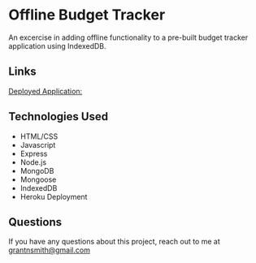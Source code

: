 # Offline Budget Tracker
An excercise in adding offline functionality to a pre-built budget tracker application using IndexedDB.

## Links

[Deployed Application:](https://gnsmith-offline-budget-tracker.herokuapp.com/)

## Technologies Used

* HTML/CSS
* Javascript
* Express
* Node.js
* MongoDB
* Mongoose
* IndexedDB
* Heroku Deployment

## Questions

If you have any questions about this project, reach out to me at grantnsmith@gmail.com
